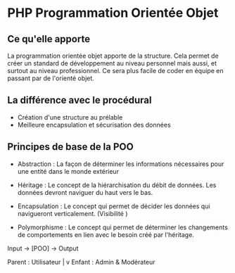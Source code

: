 # PHP Programmation Orientée Objet

## Ce qu'elle apporte

La programmation orientée objet apporte de la structure. Cela permet de créer un standard de développement au niveau personnel mais aussi, et surtout au niveau professionnel.
Ce sera plus facile de coder en équipe en passant par de l'orienté objet.

## La différence avec le procédural

- Création d'une structure au prélable
- Meilleure encapsulation et sécurisation des données

## Principes de base de la POO

- Abstraction : La façon de déterminer les informations nécessaires pour une entité dans le monde extérieur

- Héritage : Le concept de la hiérarchisation du débit de données. Les données devront naviguer du haut vers le bas.

- Encapsulation : Le concept qui permet de décider les données qui navigueront verticalement. (Visibilité
)
- Polymorphisme : Le concept qui permet de déterminer les changements de comportements en lien avec le besoin créé par l'héritage.

Input -> [POO] -> Output

Parent : Utilisateur
  |
  v
Enfant : Admin & Modérateur

